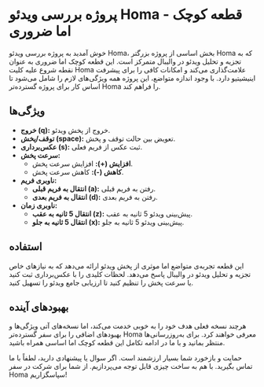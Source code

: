 
# پروژه بررسی ویدئو Homa - قطعه کوچک اما ضروری

خوش آمدید به پروژه بررسی ویدئو Homa، بخش اساسی از پروژه بزرگتر Homa که به تجزیه و تحلیل ویدئو در والیبال متمرکز است. این قطعه کوچک اما ضروری به عنوان نقطه شروع علیه کلیت Homa علامت‌گذاری می‌کند و امکانات کافی را برای پیشرفت اینیشیتیو دارد. با وجود اندازه متواضع، این پروژه همه ویژگی‌های لازم را شامل می‌شود تا اساس کار برای پروژه گسترده‌تر Homa را فراهم کند.

## ویژگی‌ها

- **خروج (q):** خروج از پخش ویدئو.
- **توقف/پخش (space):** تعویض بین حالت توقف و پخش.
- **عکس‌برداری (s):** ثبت عکس از فریم فعلی.
- **سرعت پخش:**
  - **افزایش (+):** افزایش سرعت پخش.
  - **کاهش (-):** کاهش سرعت پخش.
- **ناوبری فریم:**
  - **انتقال به فریم قبلی (a):** رفتن به فریم قبلی.
  - **انتقال به فریم بعدی (d):** رفتن به فریم بعدی.
- **ناوبری زمان:**
  - **انتقال 5 ثانیه به عقب (z):** پیش‌بینی ویدئو 5 ثانیه به عقب.
  - **انتقال 5 ثانیه به جلو (x):** پیش‌بینی ویدئو 5 ثانیه به جلو.

## استفاده

این قطعه تجربه‌ی متواضع اما موثری از پخش ویدئو ارائه می‌دهد که به نیازهای خاص تجزیه و تحلیل ویدئو در والیبال پاسخ می‌دهد. لحظات کلیدی را با عکس‌برداری ثبت کنید یا سرعت پخش را تنظیم کنید تا ارزیابی جامع ویدئو را تسهیل کنید.

## بهبودهای آینده

هرچند نسخه فعلی هدف خود را به خوبی خدمت می‌کند، اما نسخه‌های آتی ویژگی‌ها و بهبودهای اضافی را برای سفر گسترده‌تر Homa معرفی خواهند کرد. برای به‌روزرسانی‌ها منتظر بمانید و با ما در ادامه تکامل این قطعه کوچک اما اساسی همراه باشید.

حمایت و بازخورد شما بسیار ارزشمند است. اگر سوال یا پیشنهادی دارید، لطفاً با ما تماس بگیرید. با هم به ساخت چیزی قابل توجه می‌پردازیم. از شما برای شرکت در سفر Homa سپاسگزاریم!
